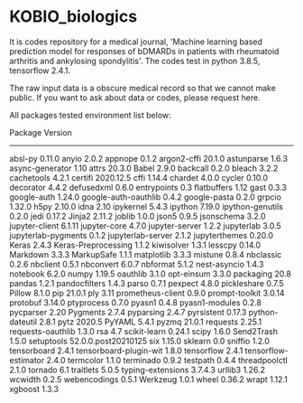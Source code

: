 # KOBIO_biologics

It is codes repository for a medical journal, 'Machine learning based prediction model for responses of bDMARDs in patients with rheumatoid arthritis and ankylosing spondylitis'.
The codes test in python 3.8.5, tensorflow 2.4.1.

The raw input data is a obscure medical record so that we cannot make public. If you want to ask about data or codes, please request here.

All packages tested environment list below:

Package                Version
---------------------- -------------------
absl-py                0.11.0
anyio                  2.0.2
appnope                0.1.2
argon2-cffi            20.1.0
astunparse             1.6.3
async-generator        1.10
attrs                  20.3.0
Babel                  2.9.0
backcall               0.2.0
bleach                 3.2.2
cachetools             4.2.1
certifi                2020.12.5
cffi                   1.14.4
chardet                4.0.0
cycler                 0.10.0
decorator              4.4.2
defusedxml             0.6.0
entrypoints            0.3
flatbuffers            1.12
gast                   0.3.3
google-auth            1.24.0
google-auth-oauthlib   0.4.2
google-pasta           0.2.0
grpcio                 1.32.0
h5py                   2.10.0
idna                   2.10
ipykernel              5.4.3
ipython                7.19.0
ipython-genutils       0.2.0
jedi                   0.17.2
Jinja2                 2.11.2
joblib                 1.0.0
json5                  0.9.5
jsonschema             3.2.0
jupyter-client         6.1.11
jupyter-core           4.7.0
jupyter-server         1.2.2
jupyterlab             3.0.5
jupyterlab-pygments    0.1.2
jupyterlab-server      2.1.2
jupyterthemes          0.20.0
Keras                  2.4.3
Keras-Preprocessing    1.1.2
kiwisolver             1.3.1
lesscpy                0.14.0
Markdown               3.3.3
MarkupSafe             1.1.1
matplotlib             3.3.3
mistune                0.8.4
nbclassic              0.2.6
nbclient               0.5.1
nbconvert              6.0.7
nbformat               5.1.2
nest-asyncio           1.4.3
notebook               6.2.0
numpy                  1.19.5
oauthlib               3.1.0
opt-einsum             3.3.0
packaging              20.8
pandas                 1.2.1
pandocfilters          1.4.3
parso                  0.7.1
pexpect                4.8.0
pickleshare            0.7.5
Pillow                 8.1.0
pip                    21.0.1
ply                    3.11
prometheus-client      0.9.0
prompt-toolkit         3.0.14
protobuf               3.14.0
ptyprocess             0.7.0
pyasn1                 0.4.8
pyasn1-modules         0.2.8
pycparser              2.20
Pygments               2.7.4
pyparsing              2.4.7
pyrsistent             0.17.3
python-dateutil        2.8.1
pytz                   2020.5
PyYAML                 5.4.1
pyzmq                  21.0.1
requests               2.25.1
requests-oauthlib      1.3.0
rsa                    4.7
scikit-learn           0.24.1
scipy                  1.6.0
Send2Trash             1.5.0
setuptools             52.0.0.post20210125
six                    1.15.0
sklearn                0.0
sniffio                1.2.0
tensorboard            2.4.1
tensorboard-plugin-wit 1.8.0
tensorflow             2.4.1
tensorflow-estimator   2.4.0
termcolor              1.1.0
terminado              0.9.2
testpath               0.4.4
threadpoolctl          2.1.0
tornado                6.1
traitlets              5.0.5
typing-extensions      3.7.4.3
urllib3                1.26.2
wcwidth                0.2.5
webencodings           0.5.1
Werkzeug               1.0.1
wheel                  0.36.2
wrapt                  1.12.1
xgboost                1.3.3

